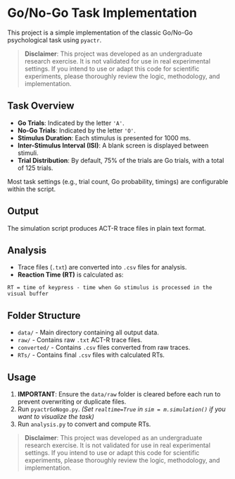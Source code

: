 # Go/No-Go Task Implementation

This project is a simple implementation of the classic Go/No-Go psychological task using `pyactr`.

> **Disclaimer**: This project was developed as an undergraduate research exercise. It is not validated for use in real experimental settings. If you intend to use or adapt this code for scientific experiments, please thoroughly review the logic, methodology, and implementation.

## Task Overview

- **Go Trials**: Indicated by the letter `'A'`.
- **No-Go Trials**: Indicated by the letter `'O'`.
- **Stimulus Duration**: Each stimulus is presented for 1000 ms.
- **Inter-Stimulus Interval (ISI)**: A blank screen is displayed between stimuli.
- **Trial Distribution**: By default, 75% of the trials are Go trials, with a total of 125 trials.

Most task settings (e.g., trial count, Go probability, timings) are configurable within the script.

## Output

The simulation script produces ACT-R trace files in plain text format.

## Analysis

- Trace files (`.txt`) are converted into `.csv` files for analysis.
- **Reaction Time (RT)** is calculated as:

```
RT = time of keypress - time when Go stimulus is processed in the visual buffer
```

## Folder Structure

- `data/` - Main directory containing all output data.
- `raw/` - Contains raw `.txt` ACT-R trace files.
- `converted/` - Contains `.csv` files converted from raw traces.
- `RTs/` - Contains final `.csv` files with calculated RTs.

## Usage

1. **IMPORTANT**: Ensure the `data/raw` folder is cleared before each run to prevent overwriting or duplicate files.
2. Run `pyactrGoNogo.py`. *(Set `realtime=True` in `sim = m.simulation()` if you want to visualize the task)*
3. Run `analysis.py` to convert and compute RTs.

> **Disclaimer**: This project was developed as an undergraduate research exercise. It is not validated for use in real experimental settings. If you intend to use or adapt this code for scientific experiments, please thoroughly review the logic, methodology, and implementation.
